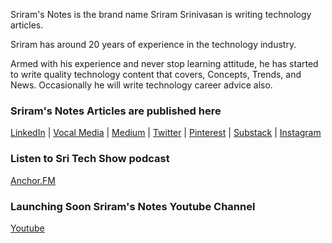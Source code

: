 Sriram's Notes is the brand name Sriram Srinivasan is writing technology articles. 

Sriram has around 20 years of experience in the technology industry. 

Armed with his experience and never stop learning attitude, he has started to write quality technology content that covers, Concepts, Trends, and News. Occasionally he will write technology career advice also.

### Sriram's Notes Articles are published here
 
[LinkedIn](https://www.linkedin.com/in/ssram48/detail/recent-activity/posts/) | [Vocal Media](https://vocal.media/authors/sriram-srinivasan) |  [Medium](https://sriramsnotes.medium.com/) |  [Twitter](https://twitter.com/sriramsnotes) | [Pinterest](https://in.pinterest.com/sriramsnotes/) | [Substack](https://sriramsnotes.substack.com/) | [Instagram](https://www.instagram.com/sriramsnotes/) 

### Listen to Sri Tech Show podcast
[Anchor.FM](https://anchor.fm/sritechshow)

### Launching Soon Sriram's Notes Youtube Channel

[Youtube](https://www.youtube.com/channel/UCbdy7SG2wbQK1tJoSNAMz7A) 
 
 



